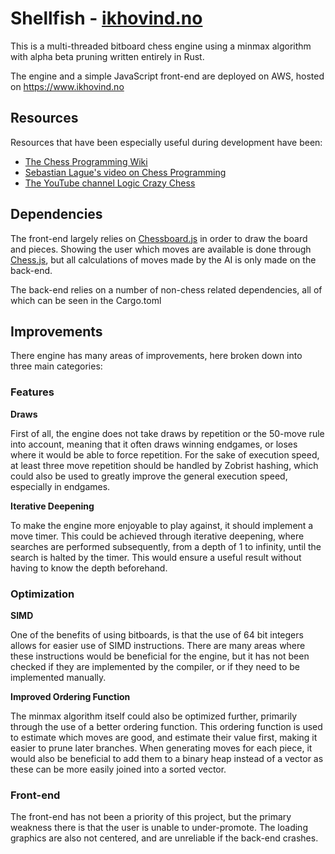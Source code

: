 # Shellfish - [ikhovind.no](https://ikhovind.no)

This is a multi-threaded bitboard chess engine using a minmax algorithm with alpha beta pruning written entirely in Rust. 

The engine and a simple JavaScript front-end are deployed on AWS, hosted on https://www.ikhovind.no

## Resources

Resources that have been especially useful during development have been:

   * [The Chess Programming Wiki](https://www.chessprogramming.org/)
   * [Sebastian Lague's video on Chess Programming](https://www.youtube.com/watch?v=U4ogK0MIzqk) 
   * [The YouTube channel Logic Crazy Chess](https://www.youtube.com/logiccrazyguide)

## Dependencies

The front-end largely relies on [Chessboard.js](https://chessboardjs.com/) in order to draw the board and pieces. 
Showing the user which moves are available is done through [Chess.js](https://github.com/jhlywa/chess.js), but all calculations of moves made by the AI is only made on the back-end.

The back-end relies on a number of non-chess related dependencies, all of which can be seen in the Cargo.toml

## Improvements
There engine has many areas of improvements, here broken down into three main categories:

### Features

**Draws**

First of all, the engine does not take draws by repetition or the 50-move rule into account, meaning that it often draws winning endgames, or loses where it would be able to force repetition. For the sake of execution speed, at least three move repetition should be handled by Zobrist hashing, which could also be used to greatly improve the general execution speed, especially in endgames.

**Iterative Deepening**

To make the engine more enjoyable to play against, it should implement a move timer. This could be achieved through iterative deepening, where searches are performed subsequently, from a depth of 1 to infinity, until the search is halted by the timer. This would ensure a useful result without having to know the depth beforehand. 

### Optimization

**SIMD**

One of the benefits of using bitboards, is that the use of 64 bit integers allows for easier use of SIMD instructions. There are many areas where these instructions would be beneficial for the engine, but it has not been checked if they are implemented by the compiler, or if they need to be implemented manually.

**Improved Ordering Function**

The minmax algorithm itself could also be optimized further, primarily through the use of a better ordering function. This ordering function is used to estimate which moves are good, and estimate their value first, making it easier to prune later branches. When generating moves for each piece, it would also be beneficial to add them to a binary heap instead of a vector as these can be more easily joined into a sorted vector. 

### Front-end

The front-end has not been a priority of this project, but the primary weakness there is that the user is unable to under-promote. The loading graphics are also not centered, and are unreliable if the back-end crashes.
